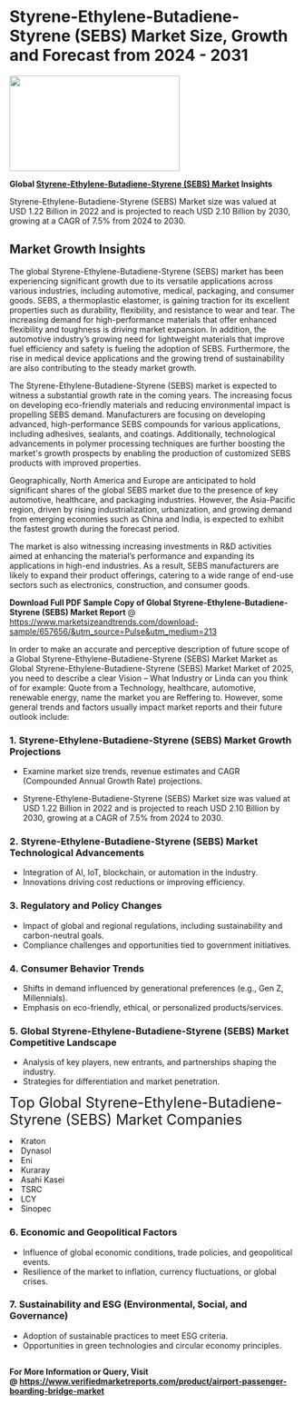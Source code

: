 <H1>Styrene-Ethylene-Butadiene-Styrene (SEBS) Market Size, Growth and Forecast from 2024 - 2031</H1><img class="aligncenter size-medium wp-image-584254" src="https://thirdeyenews.in/wp-content/uploads/2024/09/Global-Market-Research-300x168.jpeg" alt="" width="300" height="168" /><p><strong>Global&nbsp;<a href="https://www.marketsizeandtrends.com/download-sample/657656/&amp;utm_source=Pulse&amp;utm_medium=213">Styrene-Ethylene-Butadiene-Styrene (SEBS) Market</a> Insights</strong></p><p>Styrene-Ethylene-Butadiene-Styrene (SEBS) Market size was valued at USD 1.22 Billion in 2022 and is projected to reach USD 2.10 Billion by 2030, growing at a CAGR of 7.5% from 2024 to 2030.</p><p><h2>Market Growth Insights</h2> The global Styrene-Ethylene-Butadiene-Styrene (SEBS) market has been experiencing significant growth due to its versatile applications across various industries, including automotive, medical, packaging, and consumer goods. SEBS, a thermoplastic elastomer, is gaining traction for its excellent properties such as durability, flexibility, and resistance to wear and tear. The increasing demand for high-performance materials that offer enhanced flexibility and toughness is driving market expansion. In addition, the automotive industry’s growing need for lightweight materials that improve fuel efficiency and safety is fueling the adoption of SEBS. Furthermore, the rise in medical device applications and the growing trend of sustainability are also contributing to the steady market growth. <p>The Styrene-Ethylene-Butadiene-Styrene (SEBS) market is expected to witness a substantial growth rate in the coming years. The increasing focus on developing eco-friendly materials and reducing environmental impact is propelling SEBS demand. Manufacturers are focusing on developing advanced, high-performance SEBS compounds for various applications, including adhesives, sealants, and coatings. Additionally, technological advancements in polymer processing techniques are further boosting the market's growth prospects by enabling the production of customized SEBS products with improved properties.</p> <p>Geographically, North America and Europe are anticipated to hold significant shares of the global SEBS market due to the presence of key automotive, healthcare, and packaging industries. However, the Asia-Pacific region, driven by rising industrialization, urbanization, and growing demand from emerging economies such as China and India, is expected to exhibit the fastest growth during the forecast period.</p> <p>The market is also witnessing increasing investments in R&D activities aimed at enhancing the material’s performance and expanding its applications in high-end industries. As a result, SEBS manufacturers are likely to expand their product offerings, catering to a wide range of end-use sectors such as electronics, construction, and consumer goods.</p> </p><p><span class=""><strong>Download Full PDF Sample Copy of Global Styrene-Ethylene-Butadiene-Styrene (SEBS) Market Report</strong> @ <a href="https://www.marketsizeandtrends.com/download-sample/657656/&amp;utm_source=Pulse&amp;utm_medium=213" target="_blank">https://www.marketsizeandtrends.com/download-sample/657656/&amp;utm_source=Pulse&amp;utm_medium=213</a></span></p><p>In order to make an accurate and perceptive description of future scope of a Global&nbsp;Styrene-Ethylene-Butadiene-Styrene (SEBS) Market Market as Global&nbsp;Styrene-Ethylene-Butadiene-Styrene (SEBS) Market Market of 2025, you need to describe a clear Vision &ndash; What Industry or Linda can you think of for example: Quote from a Technology, healthcare, automotive, renewable energy, name the market you are Reffering to. However, some general trends and factors usually impact market reports and their future outlook include:</p><h3>1.&nbsp;<strong>Styrene-Ethylene-Butadiene-Styrene (SEBS) Market Growth Projections</strong></h3><ul><li>Examine market size trends, revenue estimates and CAGR (Compounded Annual Growth Rate) projections.</li><li><p>Styrene-Ethylene-Butadiene-Styrene (SEBS) Market size was valued at USD 1.22 Billion in 2022 and is projected to reach USD 2.10 Billion by 2030, growing at a CAGR of 7.5% from 2024 to 2030.</p></li></ul><h3>2.&nbsp;<strong>Styrene-Ethylene-Butadiene-Styrene (SEBS) Market Technological Advancements</strong></h3><ul><li>Integration of AI, IoT, blockchain, or automation in the industry.</li><li>Innovations driving cost reductions or improving efficiency.</li></ul><h3>3.&nbsp;<strong>Regulatory and Policy Changes</strong></h3><ul><li>Impact of global and regional regulations, including sustainability and carbon-neutral goals.</li><li>Compliance challenges and opportunities tied to government initiatives.</li></ul><h3>4.&nbsp;<strong>Consumer Behavior Trends</strong></h3><ul><li>Shifts in demand influenced by generational preferences (e.g., Gen Z, Millennials).</li><li>Emphasis on eco-friendly, ethical, or personalized products/services.</li></ul><h3>5.&nbsp;<strong>Global Styrene-Ethylene-Butadiene-Styrene (SEBS) Market Competitive Landscape</strong></h3><ul><li>Analysis of key players, new entrants, and partnerships shaping the industry.</li><li>Strategies for differentiation and market penetration.</li></ul><p data-pm-slice="1 1 []"><span style="color: inherit; font-family: inherit; font-size: 25px;">Top Global Styrene-Ethylene-Butadiene-Styrene (SEBS) Market Companies</span></p><div class="" data-test-id=""><p><li>Kraton</li><li> Dynasol</li><li> Eni</li><li> Kuraray</li><li> Asahi Kasei</li><li> TSRC</li><li> LCY</li><li> Sinopec</li></p></div><h3>6.&nbsp;<strong>Economic and Geopolitical Factors</strong></h3><ul><li>Influence of global economic conditions, trade policies, and geopolitical events.</li><li>Resilience of the market to inflation, currency fluctuations, or global crises.</li></ul><h3>7.&nbsp;<strong>Sustainability and ESG (Environmental, Social, and Governance)</strong></h3><ul><li>Adoption of sustainable practices to meet ESG criteria.</li><li>Opportunities in green technologies and circular economy principles.</li></ul><h2><strong style="font-size: 14px;">For More Information or Query, Visit @&nbsp;</strong><a style="background-color: #ffffff; font-size: 14px;" href="https://www.marketsizeandtrends.com/report/styrene-ethylene-butadiene-styrene-sebs-market/" target="_blank">https://www.verifiedmarketreports.com/product/airport-passenger-boarding-bridge-market</a></h2>
